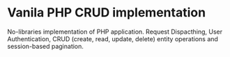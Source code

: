 # Vanila PHP CRUD implementation

No-libraries implementation of PHP application. Request Dispacthing, User Authentication, CRUD (create, read, update, delete) entity operations and session-based pagination.

